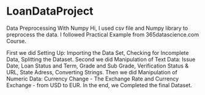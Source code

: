 # LoanDataProject
Data Preprocessing With Numpy 
Hi, I used csv file and Numpy library to preprocess the data. I followed Practical Example from 365datascience.com Course.

First we did Setting Up: Importing the Data Set, Checking for Incomplete Data, Splitting the Dataset.
Second we did Manipulation of Text Data: Issue Date, Loan Status and Term, Grade and Sub Grade, Verification Status & URL, State Adress, Converting Strings.
Then we did Manipulation of Numeric Data: Currency Change - The Exchange Rate and Currency Exchange - from USD to EUR.
In the end, we Completed the final Dataset.
